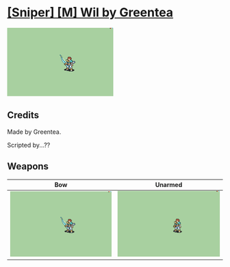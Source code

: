 # [\[Sniper\] \[M\] Wil by Greentea](./)

<img src="./5.%20Bow/Bow_000.png" alt="[Sniper] [M] Wil by Greentea standing" />

## Credits

Made by Greentea.

Scripted by...??

## Weapons


|Bow |Unarmed |
|  :---: | :---: |
| <img alt="Bow animation" src="./5.%20Bow/Bow.gif" /> | <img alt="Unarmed animation" src="./8.%20Unarmed/Unarmed.gif" /> |
